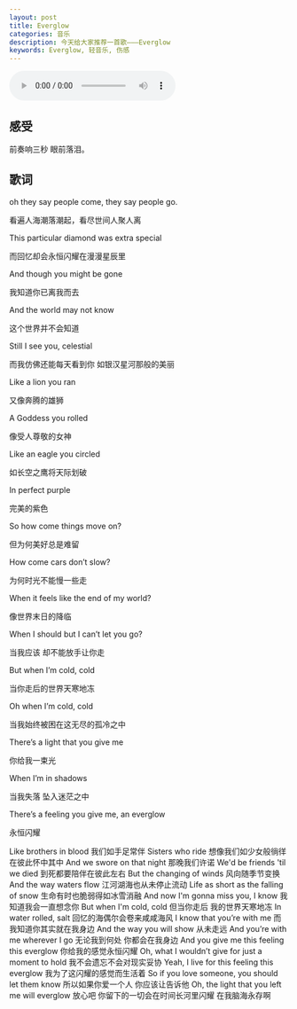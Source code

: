 ```yaml
---
layout: post
title: Everglow
categories: 音乐
description: 今天给大家推荐一首歌———Everglow
keywords: Everglow, 轻音乐, 伤感
---
```


<audio controls="controls" autoplay="autoplay" playsinline="" webkit-playsinline="">  
<source src="https://link.hhtjim.com/163/37239018.mp3" type="audio/mpeg">  
</audio>

##  感受

前奏响三秒 眼前落泪。



## 歌词

oh they say people come, they say people go.

看遍人海潮落潮起，看尽世间人聚人离

This particular diamond was extra special

而回忆却会永恒闪耀在漫漫星辰里

And though you might be gone

我知道你已离我而去

And the world may not know

这个世界并不会知道

Still I see you, celestial

而我仿佛还能每天看到你 如银汉星河那般的美丽

Like a lion you ran

又像奔腾的雄狮

A Goddess you rolled

像受人尊敬的女神

Like an eagle you circled

如长空之鹰将天际划破

In perfect purple

完美的紫色

So how come things move on?

但为何美好总是难留

How come cars don’t slow?

为何时光不能慢一些走

When it feels like the end of my world?

像世界末日的降临

When I should but I can’t let you go?

当我应该 却不能放手让你走

But when I’m cold, cold

当你走后的世界天寒地冻

Oh when I’m cold, cold

当我始终被困在这无尽的孤冷之中

There’s a light that you give me

你给我一束光

When I’m in shadows

当我失落 坠入迷茫之中

There’s a feeling you give me, an everglow

永恒闪耀

Like brothers in blood
我们如手足常伴
Sisters who ride
想像我们如少女般徜徉在彼此怀中其中
And we swore on that night
那晚我们许诺
We'd be friends 'til we died
到死都要陪伴在彼此左右
But the changing of winds
风向随季节变换
And the way waters flow
江河湖海也从未停止流动
Life as short as the falling of snow
生命有时也脆弱得如冰雪消融
And now I'm gonna miss you, I know
我知道我会一直想念你
But when I'm cold, cold
但当你走后 我的世界天寒地冻
In water rolled, salt
回忆的海偶尔会卷来咸咸海风
I know that you’re with me
而我知道你其实就在我身边
And the way you will show
从未走远
And you’re with me wherever I go
无论我到何处 你都会在我身边
And you give me this feeling this everglow
你给我的感觉永恒闪耀
Oh, what I wouldn’t give for just a moment to hold
我不会遗忘不会对现实妥协
Yeah, I live for this feeling this everglow
我为了这闪耀的感觉而生活着
So if you love someone, you should let them know
所以如果你爱一个人 你应该让告诉他
Oh, the light that you left me will everglow
放心吧 你留下的一切会在时间长河里闪耀 在我脑海永存啊

